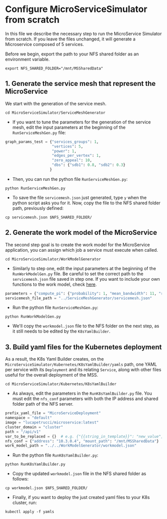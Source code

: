 # Configure MicroServiceSimulator from scratch

In this file we describe the necessary step to run the MicroService Simulator from scratch.
If you leave the files unchanged, it will generate a Microservice composed of 5 services.

Before we begin, export the path to your NFS shared folder as an environment variable.
```shell
export NFS_SHARED_FOLDER="/mnt/MSSharedData" 
```

## 1. Generate the service mesh that represent the MicroService
We start with the generation of the service mesh.

```shell
cd MicroServiceSimulator/ServiceMeshGenerator
```
* If you want to tune the parameters for the generation of the service mesh, edit the input parameters at the beginning of the `RunServiceMeshGen.py` file:

```python
graph_params_test = {"services_groups": 1,  
                     "vertices": 5, 
                     "power": 1, 
                     "edges_per_vertex": 1, 
                     "zero_appeal": 10,
                     "dbs": {"sdb1": 0.8, "sdb2": 0.3}
                    }
```
* Then, you can run the python file `RunServiceMeshGen.py`:
```shell
python RunServiceMeshGen.py
```
* To save the file `servicemesh.json` just generated, type `y` when the python script asks you for it. Now, copy the file to the NFS shared folder path, previously defined:
```shell
cp servicemesh.json $NFS_SHARED_FOLDER/
```

## 2. Generate the work model of the MicroService
The second step goal is to create the work model for the MicroService application, 
you can assign which job a service must execute when called.

```shell
cd MicroServiceSimulator/WorkModelGenerator
```
* Similarly to step one, edit the input parameters at the beginning of the `RunWorkModelGen.py` file.
Be careful to set the correct path to the `servicemesh.json` file saved in step one. If you want to include your own functions to the work model, check [here](CustomJobs.md).

```python
parameters = {"compute_pi": {"probability": 1, "mean_bandwidth": 11, "range_complexity": [1, 250]}}
servicemesh_file_path = "../ServiceMeshGenerator/servicemesh.json"
```


* Run the python file `RunServiceMeshGen.py`:
```shell
python RunWorkModelGen.py
```

* We'll copy the `workmodel.json` file to the NFS folder on the next step, as it still needs to be edited by the `K8sYamlBuilder`.

## 3. Build yaml files for the Kubernetes deployment

As a result, the K8s Yaml Builder creates, on the `MicroServiceSimulator/Kubernetes/K8sYamlBuilder/yamls` path, one YAML per service with its `Deployment` and its relating `Service`, along with other files useful for the overall deployment of the MSS.

```shell
cd MicroServiceSimulator/Kubernetes/K8sYamlBuilder
```

* As always, edit the parameters in the `RunK8sYamlBuilder.py` file. You must edit the `nfs_conf` parameters with both the IP address and shared folder path of the NFS server.
  
```python
prefix_yaml_file = "MicroServiceDeployment"
namespace = "default"
image = "lucapetrucci/microservice:latest"
cluster_domain = "cluster"
path = "/api/v1"
var_to_be_replaced = {}  # e.g. {"{{string_in_template}}": "new_value", ...}
nfs_conf = {"address": "10.3.0.4", "mount_path": "/mnt/MSSharedData"}
work_model_path = "../../WorkModelGenerator/workmodel.json"
```

* Run the python file `RunK8sYamlBuilder.py`:
```shell
python RunK8sYamlBuilder.py
```
* Copy the updated `workmodel.json` file in the NFS shared folder as follows:
```shell
cp workmodel.json $NFS_SHARED_FOLDER/
```

* Finally, if you want to deploy the just created yaml files to your K8s cluster, run:
```shell
kubectl apply -f yamls
```
